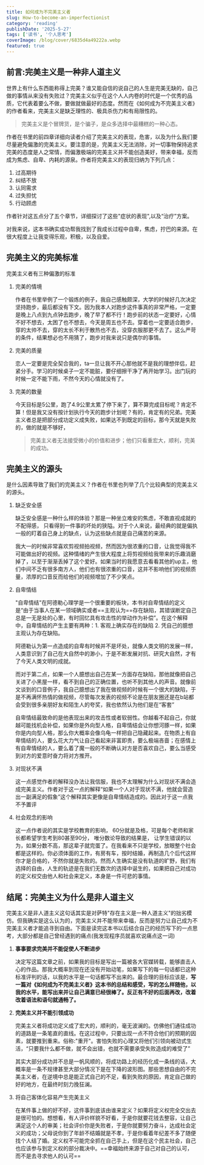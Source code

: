 ```yaml
---
title: 如何成为不完美主义者
slug: How-to-become-an-imperfectionist
category: 'reading'
publishDate: '2025-5-27'
tags: ['读书', '个人思考']
coverImage: /blog/cover/6835d4a49222a.webp
featured: true
---
```


## 前言:完美主义是一种非人道主义

世界上有什么东西能称得上完美？谁又能自信的说自己的人生是完美无缺的，自己做的事情从来没有失败过？完美主义似乎在这个人人内卷的时代是一个优秀的品质，它代表着要么不做，要做就做最好的态度。然而在《如何成为不完美主义者》的作者看来，完美主义是缺乏理性的、极具杀伤力和有局限性的。

> 完美主义是个冒牌货，是个骗子，是众多选择中最糟糕的一种心态。

作者在书里的前四章详细向读者介绍了完美主义的表现，危害，以及为什么我们要尽量避免偏激的完美主义。要注意的是，完美主义无法消除，对一切事物保持追求完美的态度是人之常情，而偏激极端的完美主义并不能创造美好，带来幸福，反而成为焦虑、自卑、内耗的源泉。作者将完美主义的表现归纳为下列几点：

1. 过高期待
2. 纠结不放
3. 认同需求
4. 过失担忧
5. 行动顾虑

作者针对这五点分了五个章节，详细探讨了这些"症状的表现",以及“治疗”方案。

对我来说，这本书确实成功帮我找到了我成长过程中自卑，焦虑，拧巴的来源。在很大程度上让我变得乐观，积极，以及自爱。

## 完美主义的完美标准

完美主义者有三种偏激的标准

1. 完美的情境

   作者在书里举例了一个锻炼的例子，我自己感触颇深，大学的时候好几次决定坚持跑步，最后都没有下文。因为我本人对跑步这件事真的非常严格，一定要是晚上八点到九点钟去跑步，晚了早了都不行！跑步前的状态一定要好，心情不好不想去，太困了也不想去，今天是周五也不去。穿着也一定要适合跑步，穿的太帅不去，穿的太长不利于散热也不去，没穿衣服那更不去了。这么严苛的条件，结果想必也不用猜了，跑步对我来说只是偶尔的事情。

2. 完美的质量

   恋人一定要是完全契合我的，ta一旦让我不开心那他就不是我的理想伴侣，赶紧分手。学习的时候桌子一定不能脏，要仔细擦干净了再开始学习。出门玩的时候一定不能下雨，不然今天的心情就没有了。

3. 完美的数量

   今天目标是5公里，跑了4.9公里太累了停下来了，算不算完成目标呢？肯定不算！但是我又没有按计划执行今天的跑步计划呢？有的，肯定有的兄弟。完美主义者总是把部分成功定义成失败，如果达不到既定的目标，那今天就是失败的，做的就是不够好，

   > 完美主义者无法接受微小的价值和进步；他们只看重宏大，顺利，完美的成功。

## 完美主义的源头

是什么因素导致了我们的完美主义？作者在书里也列举了几个比较典型的完美主义的源头。

1. 缺乏安全感

   缺乏安全感是一种什么样的体验？那是一种坐立难安的焦虑，不敢直视成就的不配得感， 只看得到一件事的坏处的狭隘。对于个人来说，最经典的就是偏执一般的盯着自己身上的缺点，认为这些缺点就是自己痛苦的来源。

   我大一的时候非常喜欢剪视频拍视频，然而因为很浓重的口音，让我觉得我不可能做出好的视频。这种情绪的产生很大程度上将剪视频给我带来的乐趣消磨掉了，以至于渐渐丢掉了这个爱好。如果当时的我愿意去看看其他的up主，他们中间不乏有很多南方人，他们也有很浓重的口音，这并不影响他们的视频质量，浓厚的口音反而给他们的视频增加了不少笑点。

2. 自卑情结

   "自卑情结"在阿德勒心理学是一个很重要的板块，本书对自卑情结的定义是“由于当事人在某一领域确实或者==主观认为==存在缺陷，其错误断定自己总是一无是处的心里，有时回忆具有攻击性的举动作为补偿”。在这个解释中，自卑情结的产生主要有两种：1. 客观上确实存在的缺陷 2. 凭自己的臆想主观认为存在缺陷。

   阿德勒认为第一点造成的自卑有时候并不是坏处，就像人类文明的发展一样，人类意识到了自己在大自然中的渺小，于是不断发展对抗、研究大自然，才有了今天人类文明的成就。

   而对于第二点，如果一个人臆想出自己在某一方面存在缺陷，那他就像把自己关进了小黑屋一样，看不到自己的正确位置，也听不到其他人的声音。就像前文谈到的口音例子，我自己臆想出了我在做视频的时候有一个很大的缺陷，于是不再满怀热情的做视频，尽管每次发表的视频不论是在朋友圈还是在b站都会受到很多亲朋好友和陌生人的夸奖，我也依然认为他们是在“客套”

   自卑情结最致命的是他表现出来的攻击性或者软弱性。你越看不起自己，你就越可能找机会补偿，如果你是外向型人格，自卑情结会让你想河豚一样，如果你是内向型人格，那么你大概率会像乌龟一样把自己隐藏起来。在物质上有自卑情结的人，要么花大力气让自己看起来非富即贵，要么极端吝啬；在感情上有自卑情结的人，要么着了魔一般的不断确认对方是否喜欢自己，要么当感受到对方的爱意时奋力将对方推开。

3. 对现状不满

   这一点感觉作者的解释没办法让我信服，我也不太理解为什么对现状不满会造成完美主义。作者对于这一点的解释“如果一个人对于现状不满，他就会营造出一副满足的假象”这个解释其实更像是自卑情结造成的。因此对于这一点我不予置评

4. 社会观念的影响

   这一点作者说的其实是学校教育的影响， 60分就是及格，可是每个老师和家长都希望学生考到80甚至90分， 唯分数论导致的结果是， 让学生错误的以为，如果分数不高，那这辈子就完蛋了。在我看来不只是学校，放眼整个社会都是这样的。你必须体面的工作，有房有车，按时结婚，再制造几个后代这样你才是合格的，不然你就是失败的。然而人生确实是没有轨道的旷野，我们有选择的自由，人生的轨迹是在我们无数次的选择中诞生的，如果把自己对成功的定义权交由他人和社会来定义，本身是一件可悲的事情。

## 结尾：完美主义为什么是非人道主义

完美主义是非人道主义这句话其实是对萨特"存在主义是一种人道主义"的拙劣模仿。但我确实是这么认为的，完美主义并不能带来幸福，反而是努力让自己成为不完美主义者才能追寻到自由。下面是读完这本书以后结合自己的经历写下的一点思考，大部分都是自己曾经遇到的痛点(我发现程序员就喜欢说痛点这一词)

1. **事事要求完美并不能促使人不断进步**

   决定写这篇文章之前，如果我的目标是写出一篇被各大官媒转载，能够直击人心的作品。那我大概率到现在还没有开始动笔，如果写下的每一句话都已这种标准评判的话，以我的水平是一句话都写不出来的。最合理的目标应该是，**写一篇对《如何成为不完美主义者》这本书的总结和感受，写的怎么样随他，以我的水平，能写出来并让自己满意已经很棒了。反正有不好的后面再改，改着改着语法和语句就通畅了。**

2. **完美主义并不能引领成功**

   完美主义者将成功定义成了宏大的，顺利的，毫无波澜的。仿佛他们通往成功的道路是一条笔直的直线。在这过程中，只要出现一点不符合他们的预期的因素，就要推到重来。俗称:"重开"。害怕失败的心理又将他们引领向被动式生活，“只要我什么都不做，就不会出错，也就不需要承受失败造成的难受了”

   其实大部分成功并不总是一帆风顺的，将成功路上的经历化成一条线的话，大概率是一条不规律甚至大部分情况下是在下降的波形图。那些思想自由的不完美主义者，在逆境中总是能正式自己的不足，看到失败的原因，肯定自己做的好的地方，在最终时刻力挽狂澜。

3. 将自己客体化容易产生完美主义

   在某件事上做的好不好，这件事到底该由谁来定义？如果将定义权完全交出去是很可怕的。想想看，有人评价样貌不好看，于是你就要花钱去整容，让自己满足这个人的审美；社会评价你是失败者，于是你就要努力奋斗，达成社会定义的成功；父母说你到了年龄不结婚就是不孝，于是你看着年纪差不多了随便找个人结了婚。定义权不可能完全抓在自己手上，但是在这个民主社会，自己也应该参与到定义权的部分裁决中。==幸福始终来源于自己对自己的认可，而不是去寻求他人的认可==
